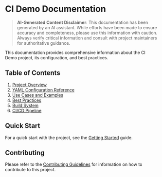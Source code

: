 # CI Demo Documentation

> **AI-Generated Content Disclaimer**: This documentation has been generated by an AI assistant. While efforts have been made to ensure accuracy and completeness, please use this information with caution. Always verify critical information and consult with project maintainers for authoritative guidance.

This documentation provides comprehensive information about the CI Demo project, its configuration, and best practices.

## Table of Contents

1. [Project Overview](overview.md)
2. [YAML Configuration Reference](yaml_reference.md)
3. [Use Cases and Examples](use_cases.md)
4. [Best Practices](best_practices.md)
5. [Build System](build_system.md)
6. [CI/CD Pipeline](pipeline.md)

## Quick Start

For a quick start with the project, see the [Getting Started](getting_started.md) guide.

## Contributing

Please refer to the [Contributing Guidelines](contributing.md) for information on how to contribute to this project. 